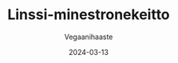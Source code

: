 ---
title: "Linssi-minestronekeitto"
image: "https://vegaanibotti.lauravuo.me/2024/03/2024-03-13_small.png"
date: 2024-03-13
receipt_url: "https://vegaanihaaste.fi/reseptit/linssi-minestronekeitto"
author: "Vegaanihaaste"
---